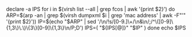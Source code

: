 declare -a IPS
for i in $(virsh list --all | grep fcos | awk '{print $2}')
do
  ARP=$(arp -an | grep $(virsh dumpxml $i | grep 'mac address' | awk -F"'" '{print $2}'))
  IP=$(echo "$ARP" | sed '/\n/!s/[0-9.]\+/\n&\n/;/^\([0-9]\{1,3\}\.\)\{3\}[0-9]\{1,3\}\n/P;D')
  IPS=( "${IPS[@]}" "$IP" )
done
echo $IPS
